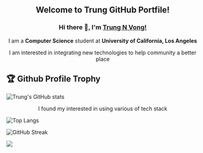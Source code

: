 <h2 align="center"> Welcome to Trung GitHub Portfile! </h2>
<h3 align="center">Hi there 👋, I'm <a href="https://trungnvong.netlify.app" target="_blank">Trung N Vong! </a></h3>
<p align="center">I am a <strong>Computer Science</strong> student at <strong>University of California, Los Angeles </strong> </p>
<p align="center">I am interested in integrating new technologies to help community a better place</p>
<h2>🏆 Github Profile Trophy</h2>
<!--
<img width=800 src="https://github-profile-trophy.vercel.app/?username=TrungVN9&column=9&theme=gruvbox&no-frame=true"/>
-->

![Trung's GitHub stats](https://github-readme-stats.vercel.app/api?username=TrungVN9&show_icons=true&theme=tokyonight)

<p align="center">I found my interested in using various of tech stack</p>

<p align="center">

![Top Langs](https://github-readme-stats.vercel.app/api/top-langs/?username=TrungVN9&layout=compact)

![GitHub Streak](https://github-readme-streak-stats.herokuapp.com?user=TrungVN9&theme=neon-palenight&hide_border=true)

![](https://komarev.com/ghpvc/?username=TrungVN9)
 </p>
<!--
**TrungVN9/TrungVN9** is a ✨ _special_ ✨ repository because its `README.md` (this file) appears on your GitHub profile.

Here are some ideas to get you started:

- 🔭 I’m currently working on ...
- 🌱 I’m currently learning ...
- 👯 I’m looking to collaborate on ...
- 🤔 I’m looking for help with ...
- 💬 Ask me about ...
- 📫 How to reach me: ...
- 😄 Pronouns: ...
- ⚡ Fun fact: ...
-->
